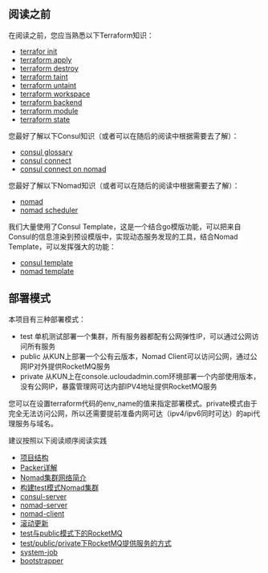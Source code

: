 ## 阅读之前
在阅读之前，您应当熟悉以下Terraform知识：
* [terrafor init](https://www.terraform.io/docs/commands/init.html)
* [terraform apply](https://www.terraform.io/docs/commands/apply.html)
* [terraform destroy](https://www.terraform.io/docs/commands/destroy.html)
* [terraform taint](https://www.terraform.io/docs/commands/taint.html)
* [terraform untaint](https://www.terraform.io/docs/commands/untaint.html)
* [terraform workspace](https://www.terraform.io/docs/commands/workspace/index.html)
* [terraform backend](https://www.terraform.io/docs/backends/index.html)
* [terraform module](https://www.terraform.io/docs/modules/index.html)
* [terraform state](https://www.terraform.io/docs/state/index.html)

您最好了解以下Consul知识（或者可以在随后的阅读中根据需要去了解）：
* [consul glossary](https://www.consul.io/docs/glossary.html)
* [consul connect](https://www.consul.io/docs/connect/index.html)
* [consul connect on nomad](https://www.consul.io/docs/connect/platform/nomad.html)

您最好了解以下Nomad知识（或者可以在随后的阅读中根据需要去了解）：
* [nomad](https://www.nomadproject.io/guides/install/production/reference-architecture.html)
* [nomad scheduler](https://www.nomadproject.io/docs/schedulers.html)

我们大量使用了Consul Template，这是一个结合go模版功能，可以把来自Consul的信息渲染到预设模版中，实现动态服务发现的工具，结合Nomad Template，可以发挥强大的功能：
* [consul template](https://github.com/hashicorp/consul-template)
* [nomad template](https://www.nomadproject.io/docs/job-specification/template.html)

## 部署模式

本项目有三种部署模式：
* test 单机测试部署一个集群，所有服务器都配有公网弹性IP，可以通过公网访问所有服务
* public 从KUN上部署一个公有云版本，Nomad Client可以访问公网，通过公网IP对外提供RocketMQ服务
* private 从KUN上在console.ucloudadmin.com环境部署一个内部使用版本，没有公网IP，暴露管理网可达内部IPV4地址提供RocketMQ服务

您可以在设置terraform代码的env_name的值来指定部署模式。private模式由于完全无法访问公网，所以还需要提前准备内网可达（ipv4/ipv6同时可达）的api代理服务与域名。

建议按照以下阅读顺序阅读实践

* [项目结构](dirs.MD)
* [Packer详解](/packer-scripts/readme.MD)
* [Nomad集群网络简介](nomad.MD)
* [构建test模式Nomad集群](provision_test.MD)
* [consul-server](consul-server/readme.MD)
* [nomad-server](nomad-server/readme.MD)
* [nomad-client](nomad-client/readme.MD)
* [滚动更新](rolling-update/readme.MD)
* [test与public模式下的RocketMQ](rocketmq.MD)
* [test/public/private下RocketMQ提供服务的方式](rocketmq_env.MD)
* [system-job](system-job/readme.MD)
* [bootstrapper](bootstrap/readme.MD)
